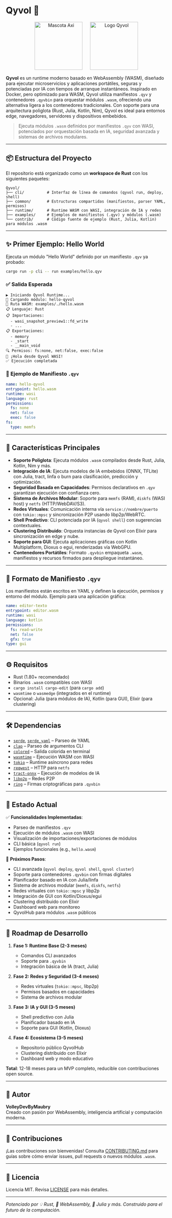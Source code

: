 # Qyvol 🚀

<div align="center">
  <img src="assets/axi.png" alt="Mascota Axi" width="150" style="margin-right: 20px;"/>
  <img src="assets/qyvol-logo.png" alt="Logo Qyvol" width="150"/>
</div>

**Qyvol** es un runtime moderno basado en WebAssembly (WASM), diseñado para ejecutar microservicios y aplicaciones portátiles, seguras y potenciadas por IA con tiempos de arranque instantáneos. Inspirado en Docker, pero optimizado para WASM, Qyvol utiliza manifiestos `.qyv` y contenedores `.qyvbin` para orquestar módulos `.wasm`, ofreciendo una alternativa ligera a los contenedores tradicionales. Con soporte para una arquitectura poliglota (Rust, Julia, Kotlin, Nim), Qyvol es ideal para entornos edge, navegadores, servidores y dispositivos embebidos.

> Ejecuta módulos `.wasm` definidos por manifiestos `.qyv` con WASI, potenciados por orquestación basada en IA, seguridad avanzada y sistemas de archivos modulares.

---

## 📦 Estructura del Proyecto

El repositorio está organizado como un **workspace de Rust** con los siguientes paquetes:

```
Qyvol/
├── cli/          # Interfaz de línea de comandos (qyvol run, deploy, shell)
├── common/       # Estructuras compartidas (manifiestos, parser YAML, permisos)
├── runtime/      # Runtime WASM con WASI, integración de IA y redes
├── examples/     # Ejemplos de manifiestos (.qyv) y módulos (.wasm)
└── contrib/      # Código fuente de ejemplo (Rust, Julia, Kotlin) para módulos .wasm
```

---

## ✨ Primer Ejemplo: Hello World

Ejecuta un módulo "Hello World" definido por un manifiesto `.qyv` ya probado:

```sh
cargo run -p cli -- run examples/hello.qyv
```

### ✅ Salida Esperada

```
▶ Iniciando Qyvol Runtime...
🔧 Cargando módulo: hello-qyvol
📂 Ruta WASM: examples/./hello.wasm
📋 Lenguaje: Rust
📋 Importaciones:
  - wasi_snapshot_preview1::fd_write
  - ...
📋 Exportaciones:
  - memory
  - _start
  - __main_void
🔍 Permisos: fs:none, net:false, exec:false
👋 ¡Hola desde Qyvol WASI!
✅ Ejecución completada
```

### 📄 Ejemplo de Manifiesto `.qyv`

```yaml
name: hello-qyvol
entrypoint: hello.wasm
runtime: wasi
language: rust
permissions:
  fs: none
  net: false
  exec: false
fs:
  type: memfs
```

---

## 🌟 Características Principales

- **Soporte Poliglota**: Ejecuta módulos `.wasm` compilados desde Rust, Julia, Kotlin, Nim y más.
- **Integración de IA**: Ejecuta modelos de IA embebidos (ONNX, TFLite) con Julia, tract, linfa o burn para clasificación, predicción y optimización.
- **Seguridad Basada en Capacidades**: Permisos declarativos en `.qyv` garantizan ejecución con confianza cero.
- **Sistema de Archivos Modular**: Soporte para `memfs` (RAM), `diskfs` (WASI host) y `netfs` (HTTP/WebDAV/S3).
- **Redes Virtuales**: Comunicación interna vía `service://nombre/puerto` con `tokio::mpsc` y sincronización P2P usando libp2p/WebRTC.
- **Shell Predictivo**: CLI potenciada por IA (`qyvol shell`) con sugerencias contextuales.
- **Clustering Distribuido**: Orquesta instancias de Qyvol con Elixir para sincronización en edge y nube.
- **Soporte para GUI**: Ejecuta aplicaciones gráficas con Kotlin Multiplatform, Dioxus o egui, renderizadas vía WebGPU.
- **Contenedores Portátiles**: Formato `.qyvbin` empaqueta `.wasm`, manifiestos y recursos firmados para despliegue instantáneo.

---

## 📄 Formato de Manifiesto `.qyv`

Los manifiestos están escritos en YAML y definen la ejecución, permisos y entorno del módulo. Ejemplo para una aplicación gráfica:

```yaml
name: editor-texto
entrypoint: editor.wasm
runtime: wasi
language: kotlin
permissions:
  fs: read-write
  net: false
  gfx: true
type: gui
```

---

## ⚙️ Requisitos

- Rust (1.80+ recomendado)
- Binarios `.wasm` compatibles con WASI
- `cargo install cargo-edit` (para `cargo add`)
- `wasmtime` o `wasmedge` (integrados en el runtime)
- Opcional: Julia (para módulos de IA), Kotlin (para GUI), Elixir (para clustering)

---

## 🛠️ Dependencias

- [`serde`](https://crates.io/crates/serde), [`serde_yaml`](https://crates.io/crates/serde_yaml) – Parseo de YAML
- [`clap`](https://crates.io/crates/clap) – Parseo de argumentos CLI
- [`colored`](https://crates.io/crates/colored) – Salida colorida en terminal
- [`wasmtime`](https://crates.io/crates/wasmtime) – Ejecución WASM con WASI
- [`tokio`](https://crates.io/crates/tokio) – Runtime asíncrono para redes
- [`reqwest`](https://crates.io/crates/reqwest) – HTTP para `netfs`
- [`tract-onnx`](https://crates.io/crates/tract-onnx) – Ejecución de modelos de IA
- [`libp2p`](https://crates.io/crates/libp2p) – Redes P2P
- [`ring`](https://crates.io/crates/ring) – Firmas criptográficas para `.qyvbin`

---

## 📌 Estado Actual

✅ **Funcionalidades Implementadas**:

- Parseo de manifiestos `.qyv`
- Ejecución de módulos `.wasm` con WASI
- Visualización de importaciones/exportaciones de módulos
- CLI básica (`qyvol run`)
- Ejemplos funcionales (e.g., `hello.wasm`)

🧠 **Próximos Pasos**:

- CLI avanzada (`qyvol deploy`, `qyvol shell`, `qyvol cluster`)
- Soporte para contenedores `.qyvbin` con firmas digitales
- Planificador basado en IA con Julia/linfa
- Sistema de archivos modular (`memfs`, `diskfs`, `netfs`)
- Redes virtuales con `tokio::mpsc` y libp2p
- Integración de GUI con Kotlin/Dioxus/egui
- Clustering distribuido con Elixir
- Dashboard web para monitoreo
- QyvolHub para módulos `.wasm` públicos

---

## 🧪 Roadmap de Desarrollo

1. **Fase 1: Runtime Base (2-3 meses)**

   - Comandos CLI avanzados
   - Soporte para `.qyvbin`
   - Integración básica de IA (tract, Julia)

2. **Fase 2: Redes y Seguridad (3-4 meses)**

   - Redes virtuales (`tokio::mpsc`, libp2p)
   - Permisos basados en capacidades
   - Sistema de archivos modular

3. **Fase 3: IA y GUI (3-5 meses)**

   - Shell predictivo con Julia
   - Planificador basado en IA
   - Soporte para GUI (Kotlin, Dioxus)

4. **Fase 4: Ecosistema (3-5 meses)**
   - Repositorio público QyvolHub
   - Clustering distribuido con Elixir
   - Dashboard web y modo educativo

**Total**: 12-18 meses para un MVP completo, reducible con contribuciones open source.

---

## 🧙 Autor

**VolleyDevByMaubry**  
Creado con pasión por WebAssembly, inteligencia artificial y computación moderna.

---

## 🤝 Contribuciones

¡Las contribuciones son bienvenidas! Consulta [CONTRIBUTING.md](CONTRIBUTING.md) para guías sobre cómo enviar issues, pull requests o nuevos módulos `.wasm`.

---

## 📜 Licencia

Licencia MIT. Revisa [LICENSE](LICENSE) para más detalles.

---

_Potenciado por 💡 Rust, 🚀 WebAssembly, 🧠 Julia y más. Construido para el futuro de la computación._
